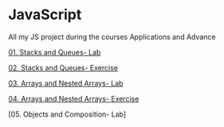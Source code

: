# JavaScript
All my JS project during the courses Applications and Advance

[01. Stacks and Queues- Lab](https://github.com/ivohas/JavaScript/tree/main/JS%20Advanced/01.%20Syntax%2C%20Functions%20and%20Statements)

[02. Stacks and Queues- Exercise](https://github.com/ivohas/JavaScript/tree/main/JS%20Advanced/02.%20Exercise%20Syntax%2C%20Functions%20and%20Statements)

[03. Arrays and Nested Arrays- Lab](https://github.com/ivohas/JavaScript/tree/main/JS%20Advanced/03.%20Arrays%20and%20Nested%20Arrays)

[04. Arrays and Nested Arrays- Exercise](https://github.com/ivohas/JavaScript/tree/main/JS%20Advanced/04.%20Exercise%20Arrays%20and%20Nested%20Arrays)

[05. Objects and Composition- Lab]

